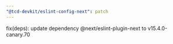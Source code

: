 ```yaml
---
"@tcd-devkit/eslint-config-next": patch
---
```


fix(deps): update dependency @next/eslint-plugin-next to v15.4.0-canary.70
